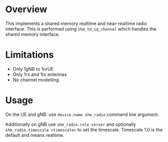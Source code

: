 # Overview

This implements a shared memory realtime and near-realtime radio interface.
This is performed using `shm_td_iq_channel` which handles the shared memory
interface. 

# Limitations

 - Only 1gNB to 1nrUE
 - Only 1rx and 1tx antennas
 - No channel modelling

# Usage

On the UE and gNB: use `device.name shm_radio` command line argument.

Additionally on gNB use `shm_radio.role server` and optionally
`shm_radio.timescale <timescale>` to set the timescale. Timescale 1.0
is the default and means realtime.
